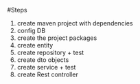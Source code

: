 #Steps
1. create maven project with dependencies
2. config DB
3. create the project packages
4. create entity
5. create repository + test
6. create dto objects
7. create service + test
8. create Rest controller